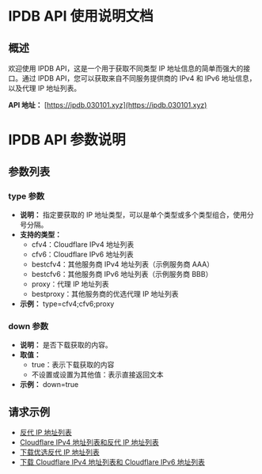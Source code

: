 # IPDB API 使用说明文档

## 概述

欢迎使用 IPDB API，这是一个用于获取不同类型 IP 地址信息的简单而强大的接口。通过 IPDB API，您可以获取来自不同服务提供商的 IPv4 和 IPv6 地址信息，以及代理 IP 地址列表。

**API 地址：** [https://ipdb.030101.xyz](https://ipdb.030101.xyz)

# IPDB API 参数说明

## 参数列表

### type 参数

- **说明：** 指定要获取的 IP 地址类型，可以是单个类型或多个类型组合，使用分号分隔。
- **支持的类型：**
  - cfv4：Cloudflare IPv4 地址列表
  - cfv6：Cloudflare IPv6 地址列表
  - bestcfv4：其他服务商 IPv4 地址列表（示例服务商 AAA）
  - bestcfv6：其他服务商 IPv6 地址列表（示例服务商 BBB）
  - proxy：代理 IP 地址列表
  - bestproxy：其他服务商的优选代理 IP 地址列表
- **示例：** type=cfv4;cfv6;proxy

### down 参数

- **说明：** 是否下载获取的内容。
- **取值：**
  - true：表示下载获取的内容
  - 不设置或设置为其他值：表示直接返回文本
- **示例：** down=true

## 请求示例

- [反代 IP 地址列表](https://{dynamicDomain}/?type=proxy)
- [Cloudflare IPv4 地址列表和反代 IP 地址列表](https://{dynamicDomain}/?type=cfv4;proxy)
- [下载优选反代 IP 地址列表](https://{dynamicDomain}/?type=bestproxy&down=true)
- [下载 Cloudflare IPv4 地址列表和 Cloudflare IPv6 地址列表](https://{dynamicDomain}/?type=cfv4;cfv6&down=true)

